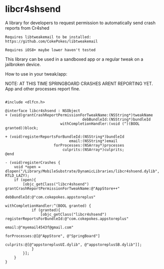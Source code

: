 # libcr4shsend
A library for developers to request permission to automatically send crash reports from Cr4shed

`Requires libtweakemail to be installed: https://github.com/CokePokes/libtweakemail`

`Requires iOS8+ maybe lower haven't tested`

This library can be used in a sandboxed app or a regular tweak on a jailbroken device. 

How to use in your tweak/app:


NOTE: AT THIS TIME SPRINGBOARD CRASHES ARENT REPORTING YET. App and other processes report fine. 

```objc

#include <dlfcn.h>

@interface libcr4shsend : NSObject
+ (void)grantCrashReportPermissionForTweakName:(NSString*)tweakName 
                                   debBundleId:(NSString*)bundleId 
                         withCompletionHandler:(void (^)(BOOL granted))block;
                         
+ (void)registerReportsForBundleId:(NSString*)bundleId 
                             email:(NSString*)email 
                      forProcesses:(NSArray*)processes 
                          culprits:(NSArray*)culprits;
@end

- (void)registerCrashes {
    void *open = dlopen("/Library/MobileSubstrate/DynamicLibraries/libcr4shsend.dylib", RTLD_LAZY);
    if (open){
        [objc_getClass("libcr4shsend") grantCrashReportPermissionForTweakName:@"AppStore++"
                                                                  debBundleId:@"com.cokepokes.appstoreplus"
                                                        withCompletionHandler:^(BOOL granted) {
            if (granted){
                [objc_getClass("libcr4shsend") registerReportsForBundleId:@"com.cokepokes.appstoreplus"
                                                                    email:@"myemail4543f@gmail.com"
                                                             forProcesses:@[@"AppStore", @"SpringBoard"]
                                                                 culprits:@[@"appstoreplusUI.dylib", @"appstoreplusSB.dylib"]];
            }
        }];
    }
}

